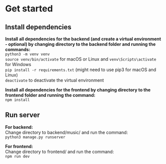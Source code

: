 # Get started

## Install dependencies
**Install all dependencies for the backend (and create a virtual environment - optional) by changing directory to the backend folder and running the commands:**  
`python3 -m venv venv`  
`source venv/bin/activate` for macOS or Linux and `venv\Scripts\activate` for Windows  
`pip install -r requirements.txt` (might need to use pip3 for macOS and Linux)  
`deactivate` to deactivate the virtual environment

**Install all dependencies for the frontend by changing directory to the frontend folder and running the command:**  
`npm install`

## Run server
**For backend:**  
Change directory to backend/music/ and run the command:  
`python3 manage.py runserver`

**For frontend:**  
Change directory to frontend/ and run the command:  
`npm run dev`  
